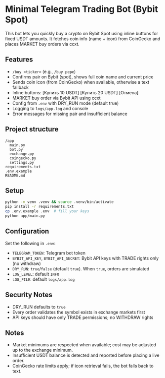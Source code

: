 # Minimal Telegram Trading Bot (Bybit Spot)

This bot lets you quickly buy a crypto on Bybit Spot using inline buttons for fixed USDT amounts. It fetches coin info (name + icon) from CoinGecko and places MARKET buy orders via ccxt.

## Features
- `/buy <ticker>` (e.g., `/buy pepe`)
- Confirms pair on Bybit (spot), shows full coin name and current price
- Sends coin icon (from CoinGecko) when available, otherwise a text fallback
- Inline buttons: [Купить 10 USDT] [Купить 20 USDT] [Отмена]
- MARKET buy order via Bybit API using ccxt
- Config from `.env` with DRY_RUN mode (default true)
- Logging to `logs/app.log` and console
- Error messages for missing pair and insufficient balance

## Project structure
```
/app
  main.py
  bot.py
  exchange.py
  coingecko.py
  settings.py
requirements.txt
.env.example
README.md
```

## Setup
```bash
python -m venv .venv && source .venv/bin/activate
pip install -r requirements.txt
cp .env.example .env  # fill your keys
python app/main.py
```

## Configuration
Set the following in `.env`:
- `TELEGRAM_TOKEN`: Telegram bot token
- `BYBIT_API_KEY`, `BYBIT_API_SECRET`: Bybit API keys with TRADE rights only (no withdraw)
- `DRY_RUN`: `true`/`false` (default `true`). When `true`, orders are simulated
- `LOG_LEVEL`: default `INFO`
- `LOG_FILE`: default `logs/app.log`

## Security Notes
- DRY_RUN defaults to `true`
- Every order validates the symbol exists in exchange markets first
- API keys should have only TRADE permissions; no WITHDRAW rights

## Notes
- Market minimums are respected when available; cost may be adjusted up to the exchange minimum.
- Insufficient USDT balance is detected and reported before placing a live order.
- CoinGecko rate limits apply; if icon retrieval fails, the bot falls back to text.

